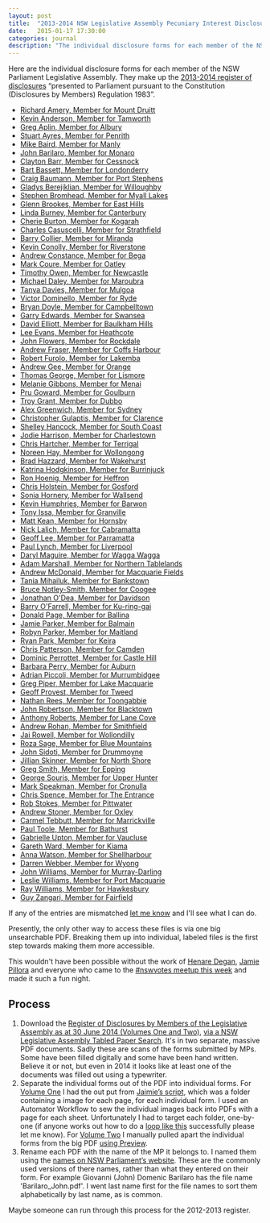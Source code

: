 ```yaml
---
layout: post
title:  "2013-2014 NSW Legislative Assembly Pecuniary Interest Disclosures"
date:   2015-01-17 17:30:00
categories: journal
description: "The individual disclosure forms for each member of the NSW Parliament Legislative Assembly, showing their pecuniary interest disclosures as of 30th June 2014."
---
```


Here are the individual disclosure forms for each member of the NSW Parliament Legislative Assembly. They make up the [2013-2014 register of disclosures](http://www.parliament.nsw.gov.au/prod/la/latabdoc.nsf/062281a7012b5820ca257020000a3058/d8ec3278d94e2783ca257d71001a8111?OpenDocument) “presented to Parliament pursuant to the Constitution (Disclosures by Members) Regulation 1983”.


<ul id="mp-list">
<li><a href="https://archive.org/download/NSW_Pecuniary_Interests_2013-2014/2014-06-30_Amery_Richard_pecuniary-interests.pdf">Richard Amery, Member for Mount Druitt</a></li>
<li><a href="https://archive.org/download/NSW_Pecuniary_Interests_2013-2014/2014-06-30_Anderson_Kevin_pecuniary-interests.pdf">Kevin Anderson, Member for Tamworth</a></li>
<li><a href="https://archive.org/download/NSW_Pecuniary_Interests_2013-2014/2014-06-30_Aplin_Greg_pecuniary-interests.pdf">Greg Aplin, Member for Albury</a></li>
<li><a href="https://archive.org/download/NSW_Pecuniary_Interests_2013-2014/2014-06-30_Ayres_Stuart_pecuniary-interests.pdf">Stuart Ayres, Member for Penrith</a></li>
<li><a href="https://archive.org/download/NSW_Pecuniary_Interests_2013-2014/2014-06-30_Baird_Mike_pecuniary-interests.pdf">Mike Baird, Member for Manly</a></li>
<li><a href="https://archive.org/download/NSW_Pecuniary_Interests_2013-2014/2014-06-30_Barilaro_John_pecuniary-interests.pdf">John Barilaro, Member for Monaro</a></li>
<li><a href="https://archive.org/download/NSW_Pecuniary_Interests_2013-2014/2014-06-30_Barr_Clayton_pecuniary-interests.pdf">Clayton Barr, Member for Cessnock</a></li>
<li><a href="https://archive.org/download/NSW_Pecuniary_Interests_2013-2014/2014-06-30_Bassett_Bart_pecuniary-interests.pdf">Bart Bassett, Member for Londonderry</a></li>
<li><a href="https://archive.org/download/NSW_Pecuniary_Interests_2013-2014/2014-06-30_Baumann_Craig_pecuniary-interests.pdf">Craig Baumann, Member for Port Stephens</a></li>
<li><a href="https://archive.org/download/NSW_Pecuniary_Interests_2013-2014/2014-06-30_Berejiklian_Gladys_pecuniary-interests.pdf">Gladys Berejiklian, Member for Willoughby</a></li>
<li><a href="https://archive.org/download/NSW_Pecuniary_Interests_2013-2014/2014-06-30_Bromhead_Stephen_pecuniary-interests.pdf">Stephen Bromhead, Member for Myall Lakes</a></li>
<li><a href="https://archive.org/download/NSW_Pecuniary_Interests_2013-2014/2014-06-30_Brookes_Glenn_pecuniary-interests.pdf">Glenn Brookes, Member for East Hills</a></li>
<li><a href="https://archive.org/download/NSW_Pecuniary_Interests_2013-2014/2014-06-30_Burney_Linda_pecuniary-interests.pdf">Linda Burney, Member for Canterbury</a></li>
<li><a href="https://archive.org/download/NSW_Pecuniary_Interests_2013-2014/2014-06-30_Burton_Cherie_pecuniary-interests.pdf">Cherie Burton, Member for Kogarah</a></li>
<li><a href="https://archive.org/download/NSW_Pecuniary_Interests_2013-2014/2014-06-30_Casuscelli_Charles_pecuniary-interests.pdf">Charles Casuscelli, Member for Strathfield</a></li>
<li><a href="https://archive.org/download/NSW_Pecuniary_Interests_2013-2014/2014-06-30_Collier_Barry_pecuniary-interests.pdf">Barry Collier, Member for Miranda</a></li>
<li><a href="https://archive.org/download/NSW_Pecuniary_Interests_2013-2014/2014-06-30_Conolly_Kevin_pecuniary-interests.pdf">Kevin Conolly, Member for Riverstone</a></li>
<li><a href="https://archive.org/download/NSW_Pecuniary_Interests_2013-2014/2014-06-30_Constance_Andrew_pecuniary-interests.pdf">Andrew Constance, Member for Bega</a></li>
<li><a href="https://archive.org/download/NSW_Pecuniary_Interests_2013-2014/2014-06-30_Coure_Mark_pecuniary-interests.pdf">Mark Coure, Member for Oatley</a></li>
<li><a href="https://archive.org/download/NSW_Pecuniary_Interests_2013-2014/2014-06-30_Owen_Timothy_pecuniary-interests.pdf">Timothy Owen, Member for Newcastle</a></li>
<li><a href="https://archive.org/download/NSW_Pecuniary_Interests_2013-2014/2014-06-30_Daley_Michael_pecuniary-interests.pdf">Michael Daley, Member for Maroubra</a></li>
<li><a href="https://archive.org/download/NSW_Pecuniary_Interests_2013-2014/2014-06-30_Davies_Tanya_pecuniary-interests.pdf">Tanya Davies, Member for Mulgoa</a></li>
<li><a href="https://archive.org/download/NSW_Pecuniary_Interests_2013-2014/2014-06-30_Dominello_Victor_pecuniary-interests.pdf">Victor Dominello, Member for Ryde</a></li>
<li><a href="https://archive.org/download/NSW_Pecuniary_Interests_2013-2014/2014-06-30_Doyle_Bryan_pecuniary-interests.pdf">Bryan Doyle, Member for Campbelltown</a></li>
<li><a href="https://archive.org/download/NSW_Pecuniary_Interests_2013-2014/2014-06-30_Edwards_Garry_pecuniary-interests.pdf">Garry Edwards, Member for Swansea</a></li>
<li><a href="https://archive.org/download/NSW_Pecuniary_Interests_2013-2014/2014-06-30_Elliott_David_pecuniary-interests.pdf">David Elliott, Member for Baulkham Hills</a></li>
<li><a href="https://archive.org/download/NSW_Pecuniary_Interests_2013-2014/2014-06-30_Evans_Lee_pecuniary-interests.pdf">Lee Evans, Member for Heathcote</a></li>
<li><a href="https://archive.org/download/NSW_Pecuniary_Interests_2013-2014/2014-06-30_Flowers_John_pecuniary-interests.pdf">John Flowers, Member for Rockdale</a></li>
<li><a href="https://archive.org/download/NSW_Pecuniary_Interests_2013-2014/2014-06-30_Fraser_Andrew_pecuniary-interests.pdf">Andrew Fraser, Member for Coffs Harbour</a></li>
<li><a href="https://archive.org/download/NSW_Pecuniary_Interests_2013-2014/2014-06-30_Furolo_Robert_pecuniary-interests.pdf">Robert Furolo, Member for Lakemba</a></li>
<li><a href="https://archive.org/download/NSW_Pecuniary_Interests_2013-2014/2014-06-30_Gee_Andrew_pecuniary-interests.pdf">Andrew Gee, Member for Orange</a></li>
<li><a href="https://archive.org/download/NSW_Pecuniary_Interests_2013-2014/2014-06-30_George_Thomas_pecuniary-interests.pdf">Thomas George, Member for Lismore</a></li>
<li><a href="https://archive.org/download/NSW_Pecuniary_Interests_2013-2014/2014-06-30_Gibbons_Melanie_pecuniary-interests.pdf">Melanie Gibbons, Member for Menai</a></li>
<li><a href="https://archive.org/download/NSW_Pecuniary_Interests_2013-2014/2014-06-30_Goward_Pru_pecuniary-interests.pdf">Pru Goward, Member for Goulburn</a></li>
<li><a href="https://archive.org/download/NSW_Pecuniary_Interests_2013-2014/2014-06-30_Grant_Troy_pecuniary-interests.pdf">Troy Grant, Member for Dubbo</a></li>
<li><a href="https://archive.org/download/NSW_Pecuniary_Interests_2013-2014/2014-06-30_Greenwich_Alex_pecuniary-interests.pdf">Alex Greenwich, Member for Sydney</a></li>
<li><a href="https://archive.org/download/NSW_Pecuniary_Interests_2013-2014/2014-06-30_*%20%20%20%5BGulaptis_Christopher_pecuniary-interests.pdf">Christopher Gulaptis, Member for Clarence    </a></li>
<li><a href="https://archive.org/download/NSW_Pecuniary_Interests_2013-2014/2014-06-30_Hancock_Shelley_pecuniary-interests.pdf">Shelley Hancock, Member for South Coast</a></li>
<li><a href="https://archive.org/download/NSW_Pecuniary_Interests_2013-2014/2014-06-30_Harrison_Jodie_pecuniary-interests.pdf">Jodie Harrison, Member for Charlestown</a></li>
<li><a href="https://archive.org/download/NSW_Pecuniary_Interests_2013-2014/2014-06-30_Hartcher_Chris_pecuniary-interests.pdf">Chris Hartcher, Member for Terrigal</a></li>
<li><a href="https://archive.org/download/NSW_Pecuniary_Interests_2013-2014/2014-06-30_Hay_Noreen_pecuniary-interests.pdf">Noreen Hay, Member for Wollongong</a></li>
<li><a href="https://archive.org/download/NSW_Pecuniary_Interests_2013-2014/2014-06-30_Hazzard_Brad_pecuniary-interests.pdf">Brad Hazzard, Member for Wakehurst</a></li>
<li><a href="https://archive.org/download/NSW_Pecuniary_Interests_2013-2014/2014-06-30_Hodgkinson_Katrina_pecuniary-interests.pdf">Katrina Hodgkinson, Member for Burrinjuck</a></li>
<li><a href="https://archive.org/download/NSW_Pecuniary_Interests_2013-2014/2014-06-30_Hoenig_Ron_pecuniary-interests.pdf">Ron Hoenig, Member for Heffron</a></li>
<li><a href="https://archive.org/download/NSW_Pecuniary_Interests_2013-2014/2014-06-30_Holstein_Chris_pecuniary-interests.pdf">Chris Holstein, Member for Gosford</a></li>
<li><a href="https://archive.org/download/NSW_Pecuniary_Interests_2013-2014/2014-06-30_Hornery_Sonia_pecuniary-interests.pdf">Sonia Hornery, Member for Wallsend</a></li>
<li><a href="https://archive.org/download/NSW_Pecuniary_Interests_2013-2014/2014-06-30_Humphries_Kevin_pecuniary-interests.pdf">Kevin Humphries, Member for Barwon</a></li>
<li><a href="https://archive.org/download/NSW_Pecuniary_Interests_2013-2014/2014-06-30_Issa_Tony_pecuniary-interests.pdf">Tony Issa, Member for Granville</a></li>
<li><a href="https://archive.org/download/NSW_Pecuniary_Interests_2013-2014/2014-06-30_Kean_Matt_pecuniary-interests.pdf">Matt Kean, Member for Hornsby</a></li>
<li><a href="https://archive.org/download/NSW_Pecuniary_Interests_2013-2014/2014-06-30_Lalich_Nick_pecuniary-interests.pdf">Nick Lalich, Member for Cabramatta</a></li>
<li><a href="https://archive.org/download/NSW_Pecuniary_Interests_2013-2014/2014-06-30_Lee_Geoff_pecuniary-interests.pdf">Geoff Lee, Member for Parramatta</a></li>
<li><a href="https://archive.org/download/NSW_Pecuniary_Interests_2013-2014/2014-06-30_Lynch_Paul_pecuniary-interests.pdf">Paul Lynch, Member for Liverpool</a></li>
<li><a href="https://archive.org/download/NSW_Pecuniary_Interests_2013-2014/2014-06-30_Maguire_Daryl_pecuniary-interests.pdf">Daryl Maguire, Member for Wagga Wagga</a></li>
<li><a href="https://archive.org/download/NSW_Pecuniary_Interests_2013-2014/2014-06-30_Marshall_Adam_pecuniary-interests.pdf">Adam Marshall, Member for Northern Tablelands</a></li>
<li><a href="https://archive.org/download/NSW_Pecuniary_Interests_2013-2014/2014-06-30_McDonald_Andrew_pecuniary-interests.pdf">Andrew McDonald, Member for Macquarie Fields</a></li>
<li><a href="https://archive.org/download/NSW_Pecuniary_Interests_2013-2014/2014-06-30_Mihailuk_Tania_pecuniary-interests.pdf">Tania Mihailuk, Member for Bankstown</a></li>
<li><a href="https://archive.org/download/NSW_Pecuniary_Interests_2013-2014/2014-06-30_Notley-Smith_Bruce_pecuniary-interests.pdf">Bruce Notley-Smith, Member for Coogee</a></li>
<li><a href="https://archive.org/download/NSW_Pecuniary_Interests_2013-2014/2014-06-30_O%27Dea_Jonathan_pecuniary-interests.pdf">Jonathan O&#39;Dea, Member for Davidson</a></li>
<li><a href="https://archive.org/download/NSW_Pecuniary_Interests_2013-2014/2014-06-30_O%27Farrell_Barry_pecuniary-interests.pdf">Barry O&#39;Farrell, Member for Ku-ring-gai</a></li>
<li><a href="https://archive.org/download/NSW_Pecuniary_Interests_2013-2014/2014-06-30_Page_Donald_pecuniary-interests.pdf">Donald Page, Member for Ballina</a></li>
<li><a href="https://archive.org/download/NSW_Pecuniary_Interests_2013-2014/2014-06-30_Parker_Jamie_pecuniary-interests.pdf">Jamie Parker, Member for Balmain</a></li>
<li><a href="https://archive.org/download/NSW_Pecuniary_Interests_2013-2014/2014-06-30_Parker_Robyn_pecuniary-interests.pdf">Robyn Parker, Member for Maitland</a></li>
<li><a href="https://archive.org/download/NSW_Pecuniary_Interests_2013-2014/2014-06-30_Park_Ryan_pecuniary-interests.pdf">Ryan Park, Member for Keira</a></li>
<li><a href="https://archive.org/download/NSW_Pecuniary_Interests_2013-2014/2014-06-30_Patterson_Chris_pecuniary-interests.pdf">Chris Patterson, Member for Camden</a></li>
<li><a href="https://archive.org/download/NSW_Pecuniary_Interests_2013-2014/2014-06-30_Perrottet_Dominic_pecuniary-interests.pdf">Dominic Perrottet, Member for Castle Hill</a></li>
<li><a href="https://archive.org/download/NSW_Pecuniary_Interests_2013-2014/2014-06-30_Perry_Barbara_pecuniary-interests.pdf">Barbara Perry, Member for Auburn</a></li>
<li><a href="https://archive.org/download/NSW_Pecuniary_Interests_2013-2014/2014-06-30_Piccoli_Adrian_pecuniary-interests.pdf">Adrian Piccoli, Member for Murrumbidgee</a></li>
<li><a href="https://archive.org/download/NSW_Pecuniary_Interests_2013-2014/2014-06-30_Piper_Greg_pecuniary-interests.pdf">Greg Piper, Member for Lake Macquarie</a></li>
<li><a href="https://archive.org/download/NSW_Pecuniary_Interests_2013-2014/2014-06-30_Provest_Geoff_pecuniary-interests.pdf">Geoff Provest, Member for Tweed</a></li>
<li><a href="https://archive.org/download/NSW_Pecuniary_Interests_2013-2014/2014-06-30_Rees_Nathan_pecuniary-interests.pdf">Nathan Rees, Member for Toongabbie</a></li>
<li><a href="https://archive.org/download/NSW_Pecuniary_Interests_2013-2014/2014-06-30_Roberts_Anthony_pecuniary-interests.pdf">John Robertson, Member for Blacktown</a></li>
<li><a href="https://archive.org/download/NSW_Pecuniary_Interests_2013-2014/2014-06-30_Robertson_John_pecuniary-interests.pdf">Anthony Roberts, Member for Lane Cove</a></li>
<li><a href="https://archive.org/download/NSW_Pecuniary_Interests_2013-2014/2014-06-30_Rohan_Andrew_pecuniary-interests.pdf">Andrew Rohan, Member for Smithfield</a></li>
<li><a href="https://archive.org/download/NSW_Pecuniary_Interests_2013-2014/2014-06-30_Rowell_Jai_pecuniary-interests.pdf">Jai Rowell, Member for Wollondilly</a></li>
<li><a href="https://archive.org/download/NSW_Pecuniary_Interests_2013-2014/2014-06-30_Sage_Roza_pecuniary-interests.pdf">Roza Sage, Member for Blue Mountains</a></li>
<li><a href="https://archive.org/download/NSW_Pecuniary_Interests_2013-2014/2014-06-30_Sidoti_John_pecuniary-interests.pdf">John Sidoti, Member for Drummoyne</a></li>
<li><a href="https://archive.org/download/NSW_Pecuniary_Interests_2013-2014/2014-06-30_Skinner%2C%20Jillian_pecuniary-interests.pdf">Jillian Skinner, Member for North Shore</a></li>
<li><a href="https://archive.org/download/NSW_Pecuniary_Interests_2013-2014/2014-06-30_Smith_Greg_pecuniary-interests.pdf">Greg Smith, Member for Epping</a></li>
<li><a href="https://archive.org/download/NSW_Pecuniary_Interests_2013-2014/2014-06-30_Souris_George_pecuniary-interests.pdf">George Souris, Member for Upper Hunter</a></li>
<li><a href="https://archive.org/download/NSW_Pecuniary_Interests_2013-2014/2014-06-30_Speakman_Mark_pecuniary-interests.pdf">Mark Speakman, Member for Cronulla</a></li>
<li><a href="https://archive.org/download/NSW_Pecuniary_Interests_2013-2014/2014-06-30_Spence_Chris_pecuniary-interests.pdf">Chris Spence, Member for The Entrance</a></li>
<li><a href="https://archive.org/download/NSW_Pecuniary_Interests_2013-2014/2014-06-30_Stokes_Rob_pecuniary-interests.pdf">Rob Stokes, Member for Pittwater</a></li>
<li><a href="https://archive.org/download/NSW_Pecuniary_Interests_2013-2014/2014-06-30_Stoner_Andrew_pecuniary-interests.pdf">Andrew Stoner, Member for Oxley</a></li>
<li><a href="https://archive.org/download/NSW_Pecuniary_Interests_2013-2014/2014-06-30_Tebbutt_Carmel_pecuniary-interests.pdf">Carmel Tebbutt, Member for Marrickville</a></li>
<li><a href="https://archive.org/download/NSW_Pecuniary_Interests_2013-2014/2014-06-30_Toole_Paul_pecuniary-interests.pdf">Paul Toole, Member for Bathurst</a></li>
<li><a href="https://archive.org/download/NSW_Pecuniary_Interests_2013-2014/2014-06-30_Upton_Gabrielle_pecuniary-interests.pdf">Gabrielle Upton, Member for Vaucluse</a></li>
<li><a href="https://archive.org/download/NSW_Pecuniary_Interests_2013-2014/2014-06-30_Ward_Gareth_pecuniary-interests.pdf">Gareth Ward, Member for Kiama</a></li>
<li><a href="https://archive.org/download/NSW_Pecuniary_Interests_2013-2014/2014-06-30_Watson_Anna_pecuniary-interests.pdf">Anna Watson, Member for Shellharbour</a></li>
<li><a href="https://archive.org/download/NSW_Pecuniary_Interests_2013-2014/2014-06-30_Webber_Darren_pecuniary-interests.pdf">Darren Webber, Member for Wyong</a></li>
<li><a href="https://archive.org/download/NSW_Pecuniary_Interests_2013-2014/2014-06-30_Williams_John_pecuniary-interests.pdf">John Williams, Member for Murray-Darling</a></li>
<li><a href="https://archive.org/download/NSW_Pecuniary_Interests_2013-2014/2014-06-30_Williams_Leslie_pecuniary-interests.pdf">Leslie Williams, Member for Port Macquarie</a></li>
<li><a href="https://archive.org/download/NSW_Pecuniary_Interests_2013-2014/2014-06-30_Williams_Ray_pecuniary-interests.pdf">Ray Williams, Member for Hawkesbury</a></li>
<li><a href="https://archive.org/download/NSW_Pecuniary_Interests_2013-2014/2014-06-30_Zangari_Guy_pecuniary-interests.pdf">Guy Zangari, Member for Fairfield</a></li>
</ul>

If any of the entries are mismatched [let me know](/contact) and I'll see what I can do.

Presently, the only other way to access these files is via one big unsearchable PDF. Breaking them up into individual, labeled files is the first step towards making them more accessible.

This wouldn't have been possible without the work of [Henare Degan](https://twitter.com/henaredegan), [Jamie Pillora](https://github.com/jpillora) and everyone who came to the [#nswvotes meetup this week](http://www.meetup.com/OpenAustralia-Foundation/events/219652731/) and made it such a fun night.

## Process

1. Download the [Register of Disclosures by Members of the Legislative Assembly as at 30 June 2014 (Volumes One and Two)](http://www.parliament.nsw.gov.au/prod/la/latabdoc.nsf/062281a7012b5820ca257020000a3058/d8ec3278d94e2783ca257d71001a8111?OpenDocument), [via a NSW Legislative Assembly Tabled Paper Search](http://www.parliament.nsw.gov.au/prod/la/latabdoc.nsf/TabledDocumentsAll?SearchView&query=([REPORTTITLE]=(register*+of*+disclosures*))&searchorder=4). It's in two separate, massive PDF documents. Sadly these are scans of the forms submitted by MPs. Some have been filled digitally and some have been hand written. Believe it or not, but even in 2014 it looks like at least one of the documents was filled out using a typewriter.
2. Separate the individual forms out of the PDF into individual forms. For [Volume One](http://www.parliament.nsw.gov.au/prod/la/latabdoc.nsf/062281a7012b5820ca257020000a3058/d8ec3278d94e2783ca257d71001a8111/$FILE/Volume%201%20-%20Ordinary%20Returns%20-%20October%202014.pdf) I had the out put from [Jaimie’s script](https://github.com/jpillora/disclosure-parser), which was a folder containing a image for each page, for each individual form. I used an Automator Workflow to sew the individual images back into PDFs with a page for each sheet. Unfortunately I had to target each folder, one-by-one (if anyone works out how to do a [loop like this](https://discussions.apple.com/message/21053313#24471966) successfully please let me know). For [Volume Two](http://www.parliament.nsw.gov.au/prod/la/latabdoc.nsf/062281a7012b5820ca257020000a3058/d8ec3278d94e2783ca257d71001a8111/$FILE/Volume%202%20-%20Ordinary%20Returns%20-%20October%202014.pdf) I manually pulled apart the individual forms from the big PDF [using Preview](http://www.howtogeek.com/201519/use-your-mac%E2%80%99s-preview-app-to-merge-split-mark-up-and-sign-pdfs/).
3. Rename each PDF with the name of the MP it belongs to. I named them using the [names on NSW Parliament’s website](http://www.parliament.nsw.gov.au/prod/parlment/members.nsf/V3ListCurrentLAMembers). These are the commonly used versions of there names, rather than what they entered on their form. For example Giovanni (John) Domenic Barilaro has the file name 'Barilaro_John.pdf'. I went last name first for the file names to sort them alphabetically by last name, as is common.

Maybe someone can run through this process for the 2012-2013 register.
